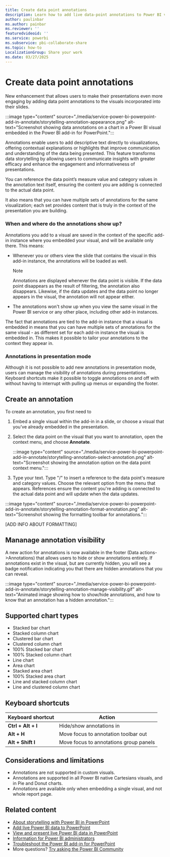 ```yaml
---
title: Create data point annotations
description: Learn how to add live data-point annotations to Power BI visuals embedded in your PowerPoint presentation.
author: paulinbar
ms.author: painbar
ms.reviewer: ''
featuredvideoid: ''
ms.service: powerbi
ms.subservice: pbi-collaborate-share
ms.topic: how-to
LocalizationGroup: Share your work
ms.date: 03/27/2025
---
```


# Create data point annotations

New enhancement that allows users to make their presentations even more engaging by adding data point annotations to the visuals incorporated into their slides.

:::image type="content" source="./media/service-power-bi-powerpoint-add-in-annotate/storytelling-annotation-appearance.png" alt-text="Screenshot showing data annotations on a chart in a Power BI visual embedded in the Power BI add-in for PowerPoint.":::
 
Annotations enable users to add descriptive text directly to visualizations, offering contextual explanations or highlights that improve communication and understanding of the data being presented. This feature transforms data storytelling by allowing users to communicate insights with greater efficacy and enhance the engagement and informativeness of presentations.

You can reference the data point’s measure value and category values in the annotation text itself, ensuring the content you are adding is connected to the actual data point.

It also means that you can have multiple sets of annotations for the same visualization; each set provides content that is truly in the context of the presentation you are building.

### When and where do the annotations show up?

Annotations you add to a visual are saved in the context of the specific add-in instance where you embedded your visual, and will be available only there. This means:

* Whenever you or others view the slide that contains the visual in this add-in instance, the annotations will be loaded as well.

    > [!NOTE]
    > Annotations are displayed whenever the data point is visible. If the data point disappears as the result of filtering, the annotation also disappears. Likewise, if the data updates and the data point no longer appears in the visual, the annotation will not appear either.

* The annotations won't show up when you view the same visual in the Power BI service or any other place, including other add-in instances.

The fact that annotations are tied to the add-in instance that a visual is embedded in means that you can have multiple sets of annotations for the same visual - as different set for each add-in instance the visual is embedded in. This makes it possible to tailor your annotations to the context they appear in.

### Annotations in presentation mode 

Although it is not possible to add new annotations in presentation mode, users can manage the visibility of annotations during presentations. Keyboard shortcuts make it possible to toggle annotations on and off with without having to interrupt with pulling up menus or expanding the footer.

## Create an annotation

To create an annotation, you first need to
1. Embed a single visual within the add-in in a slide, or choose a visual that you’ve already embedded in the presentation.

1. Select the data point on the visual that you want to annotation, open the context menu, and choose **Annotate**.

    :::image type="content" source="./media/service-power-bi-powerpoint-add-in-annotate/storytelling-annotation-select-annotation.png" alt-text="Screenshot showing the annotation option on the data point context menu.":::

1. Type your text. Type "/" to insert a reference to the data point's measure and category values. Choose the relevant option from the menu that appears. References ensure the content you're adding is connected to the actual data point and will update when the data updates.

:::image type="content" source="./media/service-power-bi-powerpoint-add-in-annotate/storytelling-annotation-format-annotation.png" alt-text="Screenshot showing the formatting toolbar for annotations.":::

[ADD INFO ABOUT FORMATTING]

## Mananage annotation visibility

A new action for annotations is now available in the footer (Data actions->Annotations) that allows users to hide or show annotations entirely. If annotations exist in the visual, but are currently hidden, you will see a badge notification indicating you that there are hidden annotations that you can reveal.

:::image type="content" source="./media/service-power-bi-powerpoint-add-in-annotate/storytelling-annotation-manage-visibility.gif" alt-text="Animated image showing how to show/hide annotations, and how to know that an annotation has a hidden annotation.":::

## Supported chart types

* Stacked bar chart
* Stacked column chart
* Clustered bar chart
* Clustered column chart
* 100% Stacked bar chart
* 100% Stacked column chart
* Line chart
* Area chart
* Stacked area chart
* 100% Stacked area chart
* Line and stacked column chart
* Line and clustered column chart

## Keyboard shortcuts

|Keyboard shortcut       | Action                                                                  |
|------------------------|-------------------------------------------------------------------------|
|**Ctrl + Alt + I**      |Hide/show annotations in                                                 |
|**Alt + H**             |Move focus to annotation toolbar out                                     |
|**Alt + Shift I**       |Move focus to annotations group panels                                   |

## Considerations and limitations

* Annotations are not supported in custom visuals.
* Annotations are supported in all Power BI native Cartesians visuals, and in Pie and Donut charts.
* Annotations are available only when embedding a single visual, and not whole report page.  

## Related content

* [About storytelling with Power BI in PowerPoint](./service-power-bi-powerpoint-add-in-about.md)
* [Add live Power BI data to PowerPoint](./service-power-bi-powerpoint-add-in-install.md)
* [View and present live Power BI data in PowerPoint](./service-power-bi-powerpoint-add-in-view-present.md)
* [Information for Power BI administrators](./service-power-bi-powerpoint-add-in-admin.md)
* [Troubleshoot the Power BI add-in for PowerPoint](./service-power-bi-powerpoint-add-in-troubleshoot.md)
* More questions? [Try asking the Power BI Community](https://community.powerbi.com/)